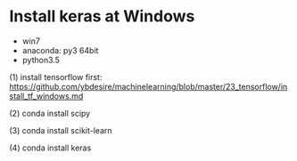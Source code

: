 # Install keras at Windows

* win7
* anaconda: py3 64bit
* python3.5


(1) install tensorflow first: https://github.com/ybdesire/machinelearning/blob/master/23_tensorflow/install_tf_windows.md

(2) conda install scipy

(3) conda install scikit-learn

(4) conda install keras
